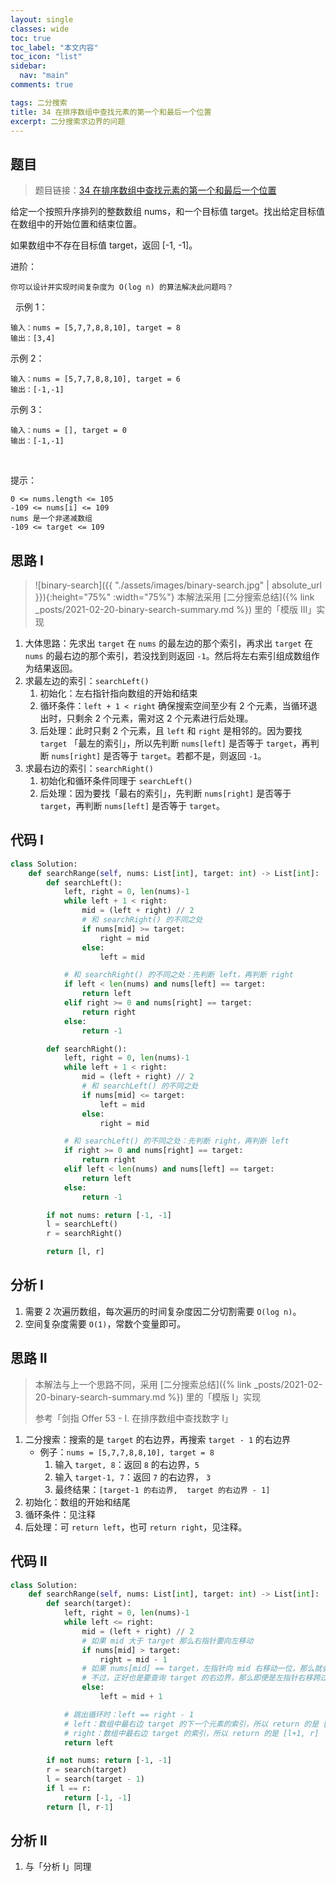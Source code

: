 ```yaml
---
layout: single
classes: wide
toc: true
toc_label: "本文内容"
toc_icon: "list"
sidebar:
  nav: "main"
comments: true

tags: 二分搜索
title: 34 在排序数组中查找元素的第一个和最后一个位置
excerpt: 二分搜索求边界的问题
---
```


## 题目

> 题目链接：[34 在排序数组中查找元素的第一个和最后一个位置](https://leetcode-cn.com/problems/find-first-and-last-position-of-element-in-sorted-array/)

给定一个按照升序排列的整数数组 nums，和一个目标值 target。找出给定目标值在数组中的开始位置和结束位置。

如果数组中不存在目标值 target，返回 [-1, -1]。

进阶：

    你可以设计并实现时间复杂度为 O(log n) 的算法解决此问题吗？
 
示例 1：

    输入：nums = [5,7,7,8,8,10], target = 8
    输出：[3,4]

示例 2：

    输入：nums = [5,7,7,8,8,10], target = 6
    输出：[-1,-1]

示例 3：

    输入：nums = [], target = 0
    输出：[-1,-1]
 

提示：

    0 <= nums.length <= 105
    -109 <= nums[i] <= 109
    nums 是一个非递减数组
    -109 <= target <= 109

## 思路 I

> ![binary-search]({{ "./assets/images/binary-search.jpg" | absolute_url }}){:height="75%" :width="75%"}
> 本解法采用 [二分搜索总结]({% link _posts/2021-02-20-binary-search-summary.md %}) 里的「模版 III」实现         

1. 大体思路：先求出 `target` 在 `nums` 的最左边的那个索引，再求出 `target` 在 `nums` 的最右边的那个索引，若没找到则返回 `-1`。然后将左右索引组成数组作为结果返回。
2. 求最左边的索引：`searchLeft()`
   1. 初始化：左右指针指向数组的开始和结束
   2. 循环条件：`left + 1 < right` 确保搜索空间至少有 2 个元素，当循环退出时，只剩余 2 个元素，需对这 2 个元素进行后处理。
   3. 后处理：此时只剩 2  个元素，且 `left` 和 `right` 是相邻的。因为要找 `target` 「最左的索引」，所以先判断 `nums[left]` 是否等于 `target`，再判断 `nums[right]` 是否等于 `target`。若都不是，则返回 `-1`。
3. 求最右边的索引：`searchRight()`
   1. 初始化和循环条件同理于 `searchLeft()`
   2. 后处理：因为要找「最右的索引」，先判断 `nums[right]` 是否等于 `target`，再判断 `nums[left]` 是否等于 `target`。

## 代码 I

```python
class Solution:
    def searchRange(self, nums: List[int], target: int) -> List[int]:
        def searchLeft():
            left, right = 0, len(nums)-1
            while left + 1 < right:
                mid = (left + right) // 2
                # 和 searchRight() 的不同之处
                if nums[mid] >= target:
                    right = mid  
                else:
                    left = mid 

            # 和 searchRight() 的不同之处：先判断 left，再判断 right
            if left < len(nums) and nums[left] == target:
                return left
            elif right >= 0 and nums[right] == target:
                return right
            else:
                return -1

        def searchRight():
            left, right = 0, len(nums)-1
            while left + 1 < right:
                mid = (left + right) // 2
                # 和 searchLeft() 的不同之处
                if nums[mid] <= target:
                    left = mid 
                else:
                    right = mid 

            # 和 searchLeft() 的不同之处：先判断 right，再判断 left
            if right >= 0 and nums[right] == target:
                return right
            elif left < len(nums) and nums[left] == target:
                return left
            else:
                return -1

        if not nums: return [-1, -1]
        l = searchLeft()
        r = searchRight()

        return [l, r]
```

## 分析 I

1. 需要 2 次遍历数组，每次遍历的时间复杂度因二分切割需要 `O(log n)`。
2. 空间复杂度需要 `O(1)`，常数个变量即可。


## 思路 II

> 本解法与上一个思路不同，采用 [二分搜索总结]({% link _posts/2021-02-20-binary-search-summary.md %}) 里的「模版 I」实现         
> 
> 参考「剑指 Offer 53 - I. 在排序数组中查找数字 I」

1. 二分搜索：搜索的是 `target` 的右边界，再搜索 `target - 1` 的右边界
   - 例子：`nums = [5,7,7,8,8,10], target = 8`
      1. 输入 `target, 8`：返回 `8` 的右边界，`5`
      2. 输入 `target-1, 7`：返回 `7` 的右边界， `3`
      3. 最终结果：`[target-1 的右边界,  target 的右边界 - 1]`
2. 初始化：数组的开始和结尾
3. 循环条件：见注释
4. 后处理：可 `return left`，也可 `return right`，见注释。
        


## 代码 II

```python
class Solution:
    def searchRange(self, nums: List[int], target: int) -> List[int]:
        def search(target):
            left, right = 0, len(nums)-1
            while left <= right:
                mid = (left + right) // 2
                # 如果 mid 大于 target 那么右指针要向左移动
                if nums[mid] > target:
                    right = mid - 1
                # 如果 nums[mid] == target，左指针向 mid 右移动一位，那么就会越过这个 target
                # 不过，正好也是要查询 target 的右边界，那么即便是左指针右移跨过某个 target 也没关系
                else:
                    left = mid + 1

            # 跳出循环时：left == right - 1
            # left：数组中最右边 target 的下一个元素的索引，所以 return 的是 [l, r-1]
            # right：数组中最右边 target 的索引，所以 return 的是 [l+1, r]
            return left

        if not nums: return [-1, -1]
        r = search(target)
        l = search(target - 1)
        if l == r:
            return [-1, -1]
        return [l, r-1]
```        

## 分析 II

1. 与「分析 I」同理